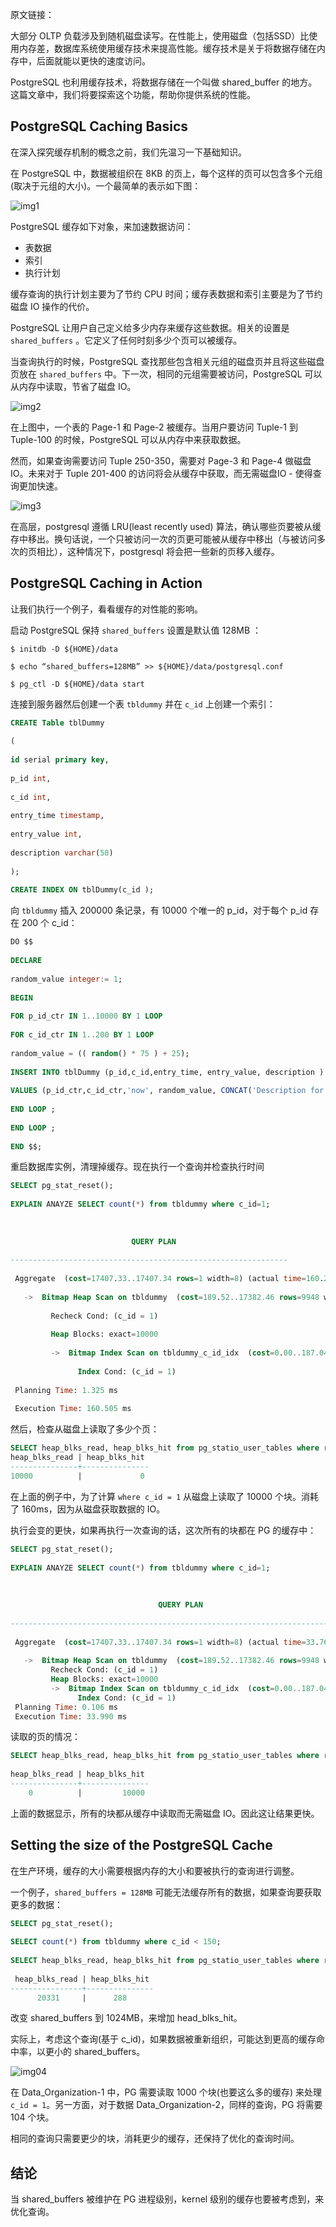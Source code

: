 原文链接：



大部分 OLTP 负载涉及到随机磁盘读写。在性能上，使用磁盘（包括SSD）比使用内存差，数据库系统使用缓存技术来提高性能。缓存技术是关于将数据存储在内存中，后面就能以更快的速度访问。

PostgreSQL 也利用缓存技术，将数据存储在一个叫做 shared_buffer 的地方。这篇文章中，我们将要探索这个功能，帮助你提供系统的性能。



## PostgreSQL Caching Basics

在深入探究缓存机制的概念之前，我们先温习一下基础知识。

在 PostgreSQL 中，数据被组织在 8KB 的页上，每个这样的页可以包含多个元组(取决于元组的大小)。一个最简单的表示如下图：

![img1](https://severalnines.com/sites/default/files/blog/node_5997/image2.png)



PostgreSQL 缓存如下对象，来加速数据访问：

* 表数据
* 索引
* 执行计划

缓存查询的执行计划主要为了节约 CPU 时间；缓存表数据和索引主要是为了节约磁盘 IO 操作的代价。

PostgreSQL 让用户自己定义给多少内存来缓存这些数据。相关的设置是 `shared_buffers` 。它定义了任何时刻多少个页可以被缓存。

当查询执行的时候，PostgreSQL 查找那些包含相关元组的磁盘页并且将这些磁盘页放在 `shared_buffers` 中。下一次，相同的元组需要被访问，PostgreSQL 可以从内存中读取，节省了磁盘 IO。

![img2](https://severalnines.com/sites/default/files/blog/node_5997/image3.png)



在上图中，一个表的 Page-1 和 Page-2 被缓存。当用户要访问 Tuple-1 到 Tuple-100 的时候，PostgreSQL 可以从内存中来获取数据。

然而，如果查询需要访问 Tuple 250-350，需要对 Page-3 和 Page-4 做磁盘 IO。未来对于 Tuple 201-400 的访问将会从缓存中获取，而无需磁盘IO - 使得查询更加快速。

![img3](https://severalnines.com/sites/default/files/blog/node_5997/image1.png)



在高层，postgresql 遵循 LRU(least recently used) 算法，确认哪些页要被从缓存中移出。换句话说，一个只被访问一次的页更可能被从缓存中移出（与被访问多次的页相比），这种情况下，postgresql 将会把一些新的页移入缓存。



## PostgreSQL Caching in Action

 让我们执行一个例子，看看缓存的对性能的影响。

启动 PostgreSQL 保持 `shared_buffers` 设置是默认值 128MB ：

```shell
$ initdb -D ${HOME}/data
 
$ echo “shared_buffers=128MB” >> ${HOME}/data/postgresql.conf
 
$ pg_ctl -D ${HOME}/data start
```

连接到服务器然后创建一个表 `tbldummy` 并在 `c_id` 上创建一个索引：

```sql
CREATE Table tblDummy
 
(
 
id serial primary key,
 
p_id int,
 
c_id int,
 
entry_time timestamp,
 
entry_value int,
 
description varchar(50)  
 
);
 
CREATE INDEX ON tblDummy(c_id );
```

向 `tbldummy` 插入 200000 条记录，有 10000 个唯一的 p_id，对于每个 p_id 存在 200 个 c_id：

```sql
DO $$
 
DECLARE
 
random_value integer:= 1;
 
BEGIN
 
FOR p_id_ctr IN 1..10000 BY 1 LOOP               
 
FOR c_id_ctr IN 1..200 BY 1 LOOP                                 
 
random_value = (( random() * 75 ) + 25);
 
INSERT INTO tblDummy (p_id,c_id,entry_time, entry_value, description )
 
VALUES (p_id_ctr,c_id_ctr,'now', random_value, CONCAT('Description for :',p_id_ctr, c_id_ctr));
 
END LOOP ;
 
END LOOP ;                      
 
END $$;
```



重启数据库实例，清理掉缓存。现在执行一个查询并检查执行时间

```sql
SELECT pg_stat_reset();
 
EXPLAIN ANAYZE SELECT count(*) from tbldummy where c_id=1;
 
 
 
                           QUERY PLAN
 
--------------------------------------------------------------
 
 Aggregate  (cost=17407.33..17407.34 rows=1 width=8) (actual time=160.269..160.269 rows=1 loops=1)
 
   ->  Bitmap Heap Scan on tbldummy  (cost=189.52..17382.46 rows=9948 width=0) (actual time=10.627..156.275 rows=10000 loops=1)
 
         Recheck Cond: (c_id = 1)
 
         Heap Blocks: exact=10000
 
         ->  Bitmap Index Scan on tbldummy_c_id_idx  (cost=0.00..187.04 rows=9948 width=0) (actual time=5.091..5.091 rows=10000 loops=1)
 
               Index Cond: (c_id = 1)
 
 Planning Time: 1.325 ms
 
 Execution Time: 160.505 ms
```



然后，检查从磁盘上读取了多少个页：

```sql
SELECT heap_blks_read, heap_blks_hit from pg_statio_user_tables where relname='tbldummy';
heap_blks_read | heap_blks_hit
---------------+---------------
10000          |             0
```



在上面的例子中，为了计算 `where c_id = 1` 从磁盘上读取了 10000 个块。消耗了 160ms，因为从磁盘获取数据的 IO。

执行会变的更快，如果再执行一次查询的话，这次所有的块都在 PG 的缓存中：

```sql
SELECT pg_stat_reset();
 
EXPLAIN ANAYZE SELECT count(*) from tbldummy where c_id=1;
 
                                                                
 
                                 QUERY PLAN
 
-------------------------------------------------------------------------------------
 
 Aggregate  (cost=17407.33..17407.34 rows=1 width=8) (actual time=33.760..33.761 rows=1 loops=1)
 
   ->  Bitmap Heap Scan on tbldummy  (cost=189.52..17382.46 rows=9948 width=0) (actual time=9.584..30.576 rows=10000 loops=1)
         Recheck Cond: (c_id = 1)
         Heap Blocks: exact=10000
         ->  Bitmap Index Scan on tbldummy_c_id_idx  (cost=0.00..187.04 rows=9948 width=0) (actual time=4.314..4.314 rows=10000 loops=1)
               Index Cond: (c_id = 1)
 Planning Time: 0.106 ms
 Execution Time: 33.990 ms
```



读取的页的情况：

```sql
SELECT heap_blks_read, heap_blks_hit from pg_statio_user_tables where relname='tbldummy';
 
heap_blks_read | heap_blks_hit
---------------+---------------
    0          |         10000
```

上面的数据显示，所有的块都从缓存中读取而无需磁盘 IO。因此这让结果更快。



## Setting the size of the PostgreSQL Cache

在生产环境，缓存的大小需要根据内存的大小和要被执行的查询进行调整。

一个例子，`shared_buffers = 128MB` 可能无法缓存所有的数据，如果查询要获取更多的数据：

```sql
SELECT pg_stat_reset();
 
SELECT count(*) from tbldummy where c_id < 150;
 
SELECT heap_blks_read, heap_blks_hit from pg_statio_user_tables where relname='tbldummy';
 
 heap_blks_read | heap_blks_hit
----------------+---------------
      20331     |      288
```

改变 shared_buffers 到 1024MB，来增加 head_blks_hit。



实际上，考虑这个查询(基于 c_id)，如果数据被重新组织，可能达到更高的缓存命中率，以更小的 shared_buffers。

![img04](https://severalnines.com/sites/default/files/blog/node_5997/image4.png)



在 Data_Organization-1 中，PG 需要读取 1000 个块(也要这么多的缓存) 来处理 `c_id = 1`。另一方面，对于数据 Data_Organization-2，同样的查询，PG 将需要 104 个块。

相同的查询只需要更少的块，消耗更少的缓存，还保持了优化的查询时间。



## 结论

当 shared_buffers 被维护在 PG 进程级别，kernel 级别的缓存也要被考虑到，来优化查询。
